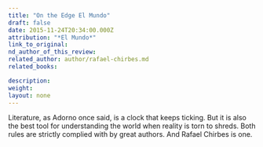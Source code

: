 ```yaml
---
title: "On the Edge El Mundo"
draft: false
date: 2015-11-24T20:34:00.000Z
attribution: "*El Mundo*"
link_to_original:
nd_author_of_this_review:
related_author: author/rafael-chirbes.md
related_books:

description:
weight:
layout: none
---
```

Literature, as Adorno once said, is a clock that keeps ticking. But it is also the best tool for understanding the world when reality is torn to shreds. Both rules are strictly complied with by great authors. And Rafael Chirbes is one.

